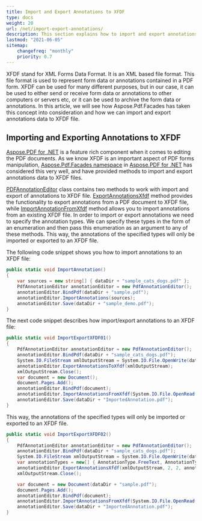 ```yaml
---
title: Import and Export Annotations to XFDF 
type: docs
weight: 20
url: /net/import-export-annotations/
description: This section explains how to import and export annotations from PDF file to XFDF with Aspose.PDF Facades.
lastmod: "2021-06-05"
sitemap:
    changefreq: "monthly"
    priority: 0.7
---
```


XFDF stand for XML Forms Data Format. It is an XML based file format. This file format is used to represent form data or annotations contained in a PDF form. XFDF can be used for many different purposes, but in our case, it can be used to either send or receive form data or annotations to other computers or servers etc, or it can be used to archive the form data or annotations. In this article, we will see how  Aspose.Pdf.Facades has taken this concept into consideration and how we can import and export annotations data to XFDF file.

## Importing and Exporting Annotations to XFDF

[Aspose.PDF for .NET](/pdf/net/) is a feature rich component when it comes to editing the PDF documents. As we know XFDF is an important aspect of PDF forms manipulation, [Aspose.Pdf.Facades namespace](https://reference.aspose.com/pdf/net/aspose.pdf.facades) in [Aspose.PDF for .NET](/pdf/net/) has considered this very well, and have provided methods to import and export annotations data to XFDF files.

[PDFAnnotationEditor](https://reference.aspose.com/pdf/net/aspose.pdf.facades/pdfannotationeditor) class contains two methods to work with import and export of annotations to XFDF file. [ExportAnnotationsXfdf](https://reference.aspose.com/pdf/net/aspose.pdf.facades/pdfannotationeditor/methods/exportannotationsxfdf/index) method provides the functionality to export annotations from a PDF document to XFDF file, while [ImportAnnotationFromXfdf](https://reference.aspose.com/pdf/net/aspose.pdf.facades/pdfannotationeditor/methods/importannotationfromxfdf/index) method allows you to import annotations from an existing XFDF file. In order to import or export annotations we need to specify the annotation types. We can specify these types in the form of an enumeration and then pass this enumeration as an argument to any of these methods. This way, the annotations of the specified types will only be imported or exported to an XFDF file.

The following code snippet shows you how to import annotations to an XFDF file:

```csharp
public static void ImportAnnotation()
{
    var sources = new string[] { dataDir + "sample_cats_dogs.pdf" };
    PdfAnnotationEditor annotationEditor = new PdfAnnotationEditor();
    annotationEditor.BindPdf(dataDir + "sample.pdf");
    annotationEditor.ImportAnnotations(sources);
    annotationEditor.Save(dataDir + "sample_demo.pdf");
}
```

The next code snippet describes how import/export annotations to an XFDF file:

```csharp
public static void ImportExportXFDF01()
{
    PdfAnnotationEditor annotationEditor = new PdfAnnotationEditor();
    annotationEditor.BindPdf(dataDir + "sample_cats_dogs.pdf");
    System.IO.FileStream xmlOutputStream = System.IO.File.OpenWrite(dataDir + "sample.xfdf");
    annotationEditor.ExportAnnotationsToXfdf(xmlOutputStream);
    xmlOutputStream.Close();
    var document = new Document();
    document.Pages.Add();
    annotationEditor.BindPdf(document);
    annotationEditor.ImportAnnotationsFromXfdf(System.IO.File.OpenRead(dataDir + "sample.xfdf"));
    annotationEditor.Save(dataDir + "ImportedAnnotation.pdf");
}
```

This way, the annotations of the specified types will only be imported or exported to an XFDF file.

```csharp
public static void ImportExportXFDF02()
{
    PdfAnnotationEditor annotationEditor = new PdfAnnotationEditor();
    annotationEditor.BindPdf(dataDir + "sample_cats_dogs.pdf");
    System.IO.FileStream xmlOutputStream = System.IO.File.OpenWrite(dataDir + "sample.xfdf");
    var annotationTypes = new[] { AnnotationType.FreeText, AnnotationType.Text };
    annotationEditor.ExportAnnotationsXfdf(xmlOutputStream, 2, 2, annotationTypes);
    xmlOutputStream.Close();

    var document = new Document(dataDir + "sample.pdf");
    document.Pages.Add();
    annotationEditor.BindPdf(document);
    annotationEditor.ImportAnnotationsFromXfdf(System.IO.File.OpenRead(dataDir + "sample.xfdf"));
    annotationEditor.Save(dataDir + "ImportedAnnotation.pdf");
}
```